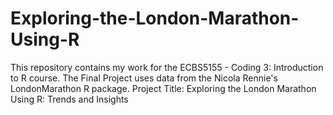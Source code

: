 # Exploring-the-London-Marathon-Using-R
This repository contains my work for the ECBS5155 - Coding 3: Introduction to R course. The Final Project uses data from the Nicola Rennie's LondonMarathon R package. Project Title: Exploring the London Marathon Using R: Trends and Insights
